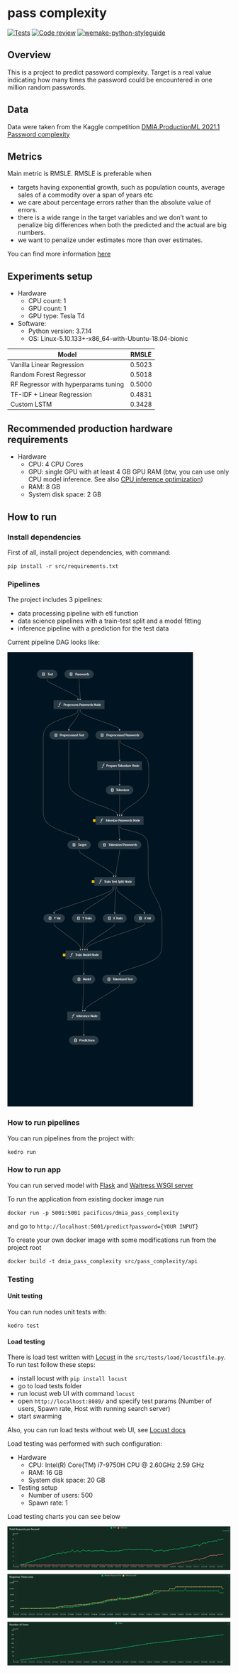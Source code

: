 # pass complexity

[![Tests](https://github.com/pacifikus/pass-complexity/actions/workflows/tests.yml/badge.svg)](https://github.com/pacifikus/pass-complexity/actions/workflows/tests.yml)
[![Code review](https://github.com/pacifikus/pass-complexity/actions/workflows/code-review.yml/badge.svg)](https://github.com/pacifikus/pass-complexity/actions/workflows/code-review.yml)
[![wemake-python-styleguide](https://img.shields.io/badge/style-wemake-000000.svg)](https://github.com/wemake-services/wemake-python-styleguide)


## Overview

This is a project to predict password complexity. Target is a real value indicating how many times the password could be encountered in one million random passwords.

## Data

Data were taken from the Kaggle competition [DMIA.ProductionML 2021.1 Password complexity](https://www.kaggle.com/competitions/dmia-production-ml-2021-1-passwords/overview)

## Metrics

Main metric is RMSLE.  RMSLE is preferable when

- targets having exponential growth, such as population counts, average sales of a commodity over a span of years etc
- we care about percentage errors rather than the absolute value of errors.
- there is a wide range in the target variables and we don’t want to penalize big differences when both the predicted and the actual are big numbers.
- we want to penalize under estimates more than over estimates.

You can find more information [here](https://hrngok.github.io/posts/metrics/#Root-Mean-Squared-Logaritmic-Error-(RMSLE))

## Experiments setup

- Hardware
    - CPU count: 1
    - GPU count: 1
    - GPU type: Tesla T4
- Software:
    - Python version: 3.7.14
    - OS: Linux-5.10.133+-x86_64-with-Ubuntu-18.04-bionic

| Model                                 | RMSLE  |
|---------------------------------------|--------|
| Vanilla Linear Regression             | 0.5023 | 
| Random Forest Regressor               | 0.5018 | 
| RF Regressor with hyperparams tuning  | 0.5000 | 
| TF-IDF + Linear Regression            | 0.4831 | 
| Custom LSTM                           | 0.3428 | 

## Recommended production hardware requirements

- Hardware
    - CPU: 4 CPU Cores
    - GPU: single GPU with at least 4 GB GPU RAM (btw, you can use only CPU model inference. See also [CPU inference optimization](https://youtu.be/okcvDWkyw2Y?t=23964))
    - RAM: 8 GB
    - System disk space: 2 GB
 
## How to run

### Install dependencies

First of all, install project dependencies, with command:

```
pip install -r src/requirements.txt
```

### Pipelines

The project includes 3 pipelines:
- data processing pipeline with etl function
- data science pipelines with a train-test split and a model fitting
- inference pipeline with a prediction for the test data

Current pipeline DAG looks like:

![Pipeline DAG](/imgs/pipeline_dark.png)


### How to run pipelines

You can run pipelines from the project with:

```
kedro run
```

### How to run app

You can run served model with [Flask](https://flask.palletsprojects.com/en/2.2.x/) and [Waitress WSGI server](https://flask.palletsprojects.com/en/2.2.x/deploying/waitress/)

To run the application from existing docker image run 
```
docker run -p 5001:5001 pacificus/dmia_pass_complexity
```
and go to `http://localhost:5001/predict?password={YOUR INPUT}`

To create your own docker image with some modifications run from the project root
```
docker build -t dmia_pass_complexity src/pass_complexity/api
```

### Testing

#### Unit testing

You can run nodes unit tests with:

```
kedro test
```

#### Load testing

There is load test written with [Locust](https://locust.io/) in the `src/tests/load/locustfile.py`.
To run test follow these steps:
- install locust with `pip install locust`
- go to load tests folder
- run locust web UI with command `locust`
- open `http://localhost:8089/` and specify test params (Number of users, Spawn rate, Host with running search server)
- start swarming

Also, you can run load tests without web UI, see [Locust docs](https://docs.locust.io/en/stable/running-without-web-ui.html#running-without-web-ui)

Load testing was performed with such configuration:

- Hardware
    - CPU: Intel(R) Core(TM) i7-9750H CPU @ 2.60GHz   2.59 GHz
    - RAM: 16 GB
    - System disk space: 20 GB
- Testing setup
    - Number of users: 500
    - Spawn rate: 1
    
Load testing charts you can see below

![Locust charts](/imgs/total_requests_per_second_1668154271.png)
